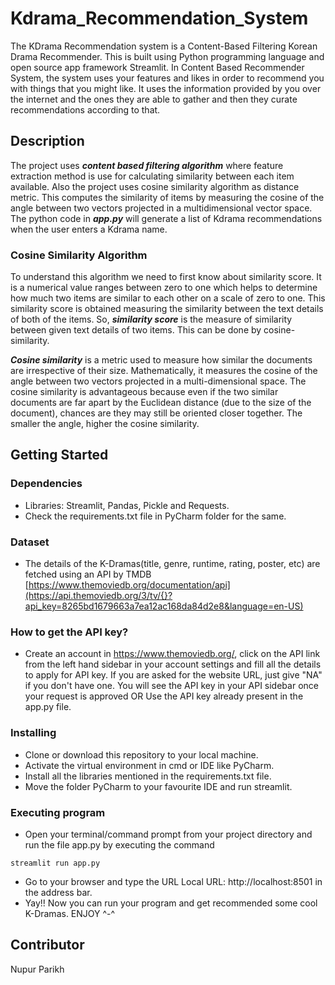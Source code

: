 # Kdrama_Recommendation_System

The KDrama Recommendation system is a Content-Based Filtering Korean Drama Recommender. This is built using Python programming language and open source app framework Streamlit. In Content Based Recommender System, the system uses your features and likes in order to recommend you with things that you might like. It uses the information provided by you over the internet and the ones they are able to gather and then they curate recommendations according to that.  

## Description

The project uses ***content based filtering algorithm*** where feature extraction method is use for calculating similarity between each item available. Also the project uses cosine similarity algorithm as distance metric. This computes the similarity of items by measuring the cosine of the angle between two vectors projected in a multidimensional vector space. The python code in ***app.py*** will generate a list of Kdrama recommendations when the user enters a Kdrama name.

### Cosine Similarity Algorithm

To understand this algorithm we need to first know about similarity score. It is a numerical value ranges between zero to one which helps to determine how much two items are similar to each other on a scale of zero to one. This similarity score is obtained measuring the similarity between the text details of both of the items. So, ***similarity score*** is the measure of similarity between given text details of two items. This can be done by cosine-similarity.

***Cosine similarity*** is a metric used to measure how similar the documents are irrespective of their size. Mathematically, it measures the cosine of the angle between two vectors projected in a multi-dimensional space. The cosine similarity is advantageous because even if the two similar documents are far apart by the Euclidean distance (due to the size of the document), chances are they may still be oriented closer together. The smaller the angle, higher the cosine similarity.

## Getting Started

### Dependencies

* Libraries: Streamlit, Pandas, Pickle and Requests.
* Check the requirements.txt file in PyCharm folder for the same.

### Dataset

* The details of the K-Dramas(title, genre, runtime, rating, poster, etc) are fetched using an API by TMDB [https://www.themoviedb.org/documentation/api](https://api.themoviedb.org/3/tv/{}?api_key=8265bd1679663a7ea12ac168da84d2e8&language=en-US)

### How to get the API key?

* Create an account in https://www.themoviedb.org/, click on the API link from the left hand sidebar in your account settings and fill all the details to apply for API key. If you are asked for the website URL, just give "NA" if you don't have one. You will see the API key in your API sidebar once your request is approved OR Use the API key already present in the app.py file.

### Installing

* Clone or download this repository to your local machine.
* Activate the virtual environment in cmd or IDE like PyCharm.
* Install all the libraries mentioned in the requirements.txt file.
* Move the folder PyCharm to your favourite IDE and run streamlit. 

### Executing program

* Open your terminal/command prompt from your project directory and run the file app.py by executing the command 
```
streamlit run app.py
```
* Go to your browser and type the URL 
  Local URL: http://localhost:8501
  in the address bar.
* Yay!! Now you can run your program and get recommended some cool K-Dramas. ENJOY ^-^

## Contributor

Nupur Parikh
